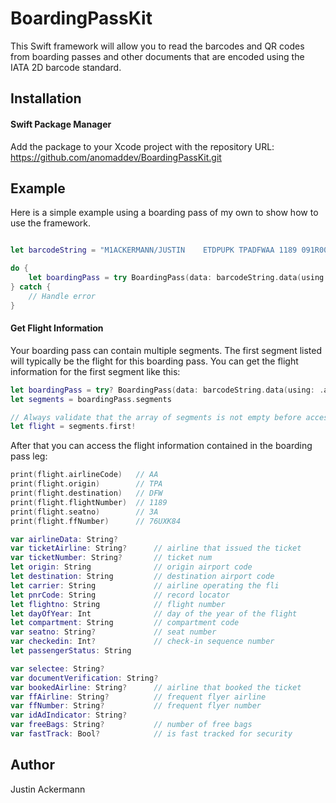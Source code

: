 # BoardingPassKit

This Swift framework will allow you to read the barcodes and QR codes from boarding passes and other documents that are encoded using the IATA 2D barcode standard.

## Installation
#### Swift Package Manager
Add the package to your Xcode project with the repository URL: 
https://github.com/anomaddev/BoardingPassKit.git

## Example
Here is a simple example using a boarding pass of my own to show how to use the framework.

```swift

let barcodeString = "M1ACKERMANN/JUSTIN    ETDPUPK TPADFWAA 1189 091R003A0033 14A>318   0091BAA 00000000000002900121232782703 AA AA 76UXK84             2IN"

do {
    let boardingPass = try BoardingPass(data: barcodeString.data(using: .ascii))
} catch {
    // Handle error
}
```

#### Get Flight Information
Your boarding pass can contain multiple segments. The first segment listed will typically be the flight for this boarding pass. You can get the flight information for the first segment like this:

```swift
let boardingPass = try? BoardingPass(data: barcodeString.data(using: .ascii))
let segments = boardingPass.segments

// Always validate that the array of segments is not empty before accessing the first element
let flight = segments.first! 
```

After that you can access the flight information contained in the boarding pass leg:
```swift 
print(flight.airlineCode)   // AA
print(flight.origin)        // TPA
print(flight.destination)   // DFW
print(flight.flightNumber)  // 1189
print(flight.seatno)        // 3A
print(flight.ffNumber)      // 76UXK84
```

```swift
var airlineData: String?
var ticketAirline: String?      // airline that issued the ticket
var ticketNumber: String?       // ticket num
let origin: String              // origin airport code
let destination: String         // destination airport code     
let carrier: String             // airline operating the fli
let pnrCode: String             // record locator
let flightno: String            // flight number
let dayOfYear: Int              // day of the year of the flight
let compartment: String         // compartment code
var seatno: String?             // seat number
var checkedin: Int?             // check-in sequence number      
let passengerStatus: String    

var selectee: String?
var documentVerification: String?
var bookedAirline: String?      // airline that booked the ticket
var ffAirline: String?          // frequent flyer airline
var ffNumber: String?           // frequent flyer number
var idAdIndicator: String?          
var freeBags: String?           // number of free bags
var fastTrack: Bool?            // is fast tracked for security
```

## Author
Justin Ackermann
